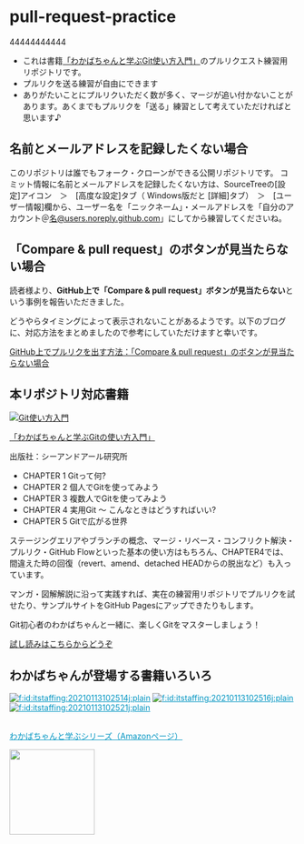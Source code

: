 # pull-request-practice
44444444444
- これは書籍[「わかばちゃんと学ぶGit使い方入門」](https://amzn.to/2GfKnnd)のプルリクエスト練習用リポジトリです。
- プルリクを送る練習が自由にできます
- ありがたいことにプルリクいただく数が多く、マージが追い付かないことがあります。あくまでもプルリクを「送る」練習として考えていただければと思います♪

## 名前とメールアドレスを記録したくない場合

このリポジトリは誰でもフォーク・クローンができる公開リポジトリです。
コミット情報に名前とメールアドレスを記録したくない方は、SourceTreeの[設定]アイコン　＞　[高度な設定]タブ（ Windows版だと [詳細]タブ）　＞　[ユーザー情報]欄から、ユーザー名を「ニックネーム」・メールアドレスを「自分のアカウント＠名@users.noreply.github.com」にしてから練習してくださいね。

<!--
## 自動マージについて🌱
プルリクを作ったら、右メニューの「label」からピンク色の`MeargeCat`を選択してください。
自動でマージされます🙌
<a href="https://gyazo.com/416761e05663436b57875d579b6c3405"><img src="https://i.gyazo.com/416761e05663436b57875d579b6c3405.gif" alt="https://gyazo.com/416761e05663436b57875d579b6c3405" width="960"/></a>
-->

## 「Compare & pull request」のボタンが見当たらない場合
読者様より、**GitHub上で「Compare & pull request」ボタンが見当たらない**という事例を報告いただきました。

どうやらタイミングによって表示されないことがあるようです。以下のブログに、対応方法をまとめましたので参考にしていただけますと幸いです。

[GitHub上でプルリクを出す方法：「Compare & pull request」のボタンが見当たらない場合 ](http://webdesign-manga.com/post-919/)


## 本リポジトリ対応書籍

<a href="https://www.amazon.co.jp/dp/4863542178" target="_blank">
<img src="https://cdn-ak.f.st-hatena.com/images/fotolife/i/itstaffing/20210113/20210113102519.jpg" alt="Git使い方入門" title="" class="hatena-fotolife" itemprop="image"></a>

<a href="https://www.amazon.co.jp/dp/4863542178" target="_blank">「わかばちゃんと学ぶGitの使い方入門」</a>

出版社：シーアンドアール研究所

- CHAPTER 1 Gitって何?
- CHAPTER 2 個人でGitを使ってみよう
- CHAPTER 3 複数人でGitを使ってみよう
- CHAPTER 4 実用Git 〜 こんなときはどうすればいい?
- CHAPTER 5 Gitで広がる世界

ステージングエリアやブランチの概念、マージ・リベース・コンフリクト解決・プルリク・GitHub Flowといった基本の使い方はもちろん、CHAPTER4では、間違えた時の回復（revert、amend、detached HEADからの脱出など）も入っています。

マンガ・図解解説に沿って実践すれば、実在の練習用リポジトリでプルリクを試せたり、サンプルサイトをGitHub Pagesにアップできたりもします。

Git初心者のわかばちゃんと一緒に、楽しくGitをマスターしましょう！

<a href="https://www.amazon.co.jp/dp/4863542178" target="_blank">試し読みはこちらからどうぞ</a>

## わかばちゃんが登場する書籍いろいろ
<div>
<a href="https://www.amazon.co.jp/%25E6%25B9%258A%25E5%25B7%259D-%25E3%2581%2582%25E3%2581%2584/e/B01N8OK2UW/ref=as_li_ss_tl?ref=sr_ntt_srch_lnk_3&amp;qid=1610016874&amp;sr=1-3&amp;linkCode=sl2&amp;tag=cam51p-22&amp;linkId=73efcb142907befc72b01944554f21dd&amp;language=ja_JP" style="color: #0095c2;" target="_blank"><img src="https://cdn-ak.f.st-hatena.com/images/fotolife/i/itstaffing/20210113/20210113102514.jpg" alt="f:id:itstaffing:20210113102514j:plain" title="" class="hatena-fotolife" itemprop="image"></a>  <a href="https://www.amazon.co.jp/%25E6%25B9%258A%25E5%25B7%259D-%25E3%2581%2582%25E3%2581%2584/e/B01N8OK2UW/ref=as_li_ss_tl?ref=sr_ntt_srch_lnk_3&amp;qid=1610016874&amp;sr=1-3&amp;linkCode=sl2&amp;tag=cam51p-22&amp;linkId=73efcb142907befc72b01944554f21dd&amp;language=ja_JP" style="color: #0095c2;" target="_blank"><img src="https://cdn-ak.f.st-hatena.com/images/fotolife/i/itstaffing/20210113/20210113102516.jpg" alt="f:id:itstaffing:20210113102516j:plain" title="" class="hatena-fotolife" itemprop="image"></a>
</div>
<div>
<a href="https://www.amazon.co.jp/%25E6%25B9%258A%25E5%25B7%259D-%25E3%2581%2582%25E3%2581%2584/e/B01N8OK2UW/ref=as_li_ss_tl?ref=sr_ntt_srch_lnk_3&amp;qid=1610016874&amp;sr=1-3&amp;linkCode=sl2&amp;tag=cam51p-22&amp;linkId=73efcb142907befc72b01944554f21dd&amp;language=ja_JP" style="color: #0095c2;" target="_blank"><img src="https://cdn-ak.f.st-hatena.com/images/fotolife/i/itstaffing/20210113/20210113102521.jpg" alt="f:id:itstaffing:20210113102521j:plain" title="" class="hatena-fotolife" itemprop="image"></a>
</div>
<p><br><a href="https://www.amazon.co.jp/%25E6%25B9%258A%25E5%25B7%259D-%25E3%2581%2582%25E3%2581%2584/e/B01N8OK2UW/ref=as_li_ss_tl?ref=sr_ntt_srch_lnk_3&amp;qid=1610016874&amp;sr=1-3&amp;linkCode=sl2&amp;tag=cam51p-22&amp;linkId=73efcb142907befc72b01944554f21dd&amp;language=ja_JP" style="color: #0095c2;" target="_blank">わかばちゃんと学ぶシリーズ（Amazonページ）</a></p>

<img src="https://pbs.twimg.com/media/C-E-okEUwAA9ILA.jpg" width="150px">
